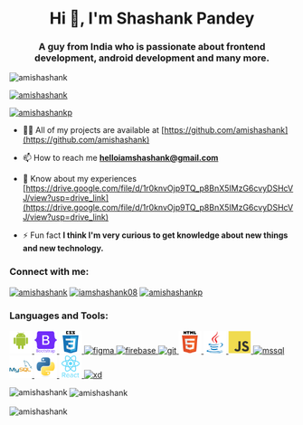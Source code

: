 <h1 align="center">Hi 👋, I'm Shashank Pandey</h1>
<h3 align="center">A guy from India who is passionate about frontend development, android development and many more.</h3>

<p align="left"> <img src="https://komarev.com/ghpvc/?username=amishashank&label=Profile%20views&color=0e75b6&style=flat" alt="amishashank" /> </p>

<p align="left"> <a href="https://github.com/ryo-ma/github-profile-trophy"><img src="https://github-profile-trophy.vercel.app/?username=amishashank" alt="amishashank" /></a> </p>

<p align="left"> <a href="https://twitter.com/amishashankp" target="blank"><img src="https://img.shields.io/twitter/follow/amishashankp?logo=twitter&style=for-the-badge" alt="amishashankp" /></a> </p>

- 👨‍💻 All of my projects are available at [https://github.com/amishashank](https://github.com/amishashank)

- 📫 How to reach me **helloiamshashank@gmail.com**

- 📄 Know about my experiences [https://drive.google.com/file/d/1r0knvOjp9TQ_p8BnX5IMzG6cvyDSHcVJ/view?usp=drive_link](https://drive.google.com/file/d/1r0knvOjp9TQ_p8BnX5IMzG6cvyDSHcVJ/view?usp=drive_link)

- ⚡ Fun fact **I think I'm very curious to get knowledge about new things and new technology.**

<h3 align="left">Connect with me:</h3>
<p align="left">
<a href="https://linkedin.com/in/amishashank" target="blank"><img align="center" src="https://raw.githubusercontent.com/rahuldkjain/github-profile-readme-generator/master/src/images/icons/Social/linked-in-alt.svg" alt="amishashank" height="30" width="40" /></a>
<a href="https://instagram.com/iamshashank08" target="blank"><img align="center" src="https://raw.githubusercontent.com/rahuldkjain/github-profile-readme-generator/master/src/images/icons/Social/instagram.svg" alt="iamshashank08" height="30" width="40" /></a>
  <a href="https://twitter.com/amishashankp" target="blank"><img align="center" src="https://raw.githubusercontent.com/rahuldkjain/github-profile-readme-generator/master/src/images/icons/Social/twitter.svg" alt="amishashankp" height="30" width="40" /></a>
</p>

<h3 align="left">Languages and Tools:</h3>
<p align="left"> <a href="https://developer.android.com" target="_blank" rel="noreferrer"> <img src="https://raw.githubusercontent.com/devicons/devicon/master/icons/android/android-original-wordmark.svg" alt="android" width="40" height="40"/> </a> <a href="https://getbootstrap.com" target="_blank" rel="noreferrer"> <img src="https://raw.githubusercontent.com/devicons/devicon/master/icons/bootstrap/bootstrap-plain-wordmark.svg" alt="bootstrap" width="40" height="40"/> </a> <a href="https://www.w3schools.com/css/" target="_blank" rel="noreferrer"> <img src="https://raw.githubusercontent.com/devicons/devicon/master/icons/css3/css3-original-wordmark.svg" alt="css3" width="40" height="40"/> </a> <a href="https://www.figma.com/" target="_blank" rel="noreferrer"> <img src="https://www.vectorlogo.zone/logos/figma/figma-icon.svg" alt="figma" width="40" height="40"/> </a> <a href="https://firebase.google.com/" target="_blank" rel="noreferrer"> <img src="https://www.vectorlogo.zone/logos/firebase/firebase-icon.svg" alt="firebase" width="40" height="40"/> </a> <a href="https://git-scm.com/" target="_blank" rel="noreferrer"> <img src="https://www.vectorlogo.zone/logos/git-scm/git-scm-icon.svg" alt="git" width="40" height="40"/> </a> <a href="https://www.w3.org/html/" target="_blank" rel="noreferrer"> <img src="https://raw.githubusercontent.com/devicons/devicon/master/icons/html5/html5-original-wordmark.svg" alt="html5" width="40" height="40"/> </a> <a href="https://www.java.com" target="_blank" rel="noreferrer"> <img src="https://raw.githubusercontent.com/devicons/devicon/master/icons/java/java-original.svg" alt="java" width="40" height="40"/> </a> <a href="https://developer.mozilla.org/en-US/docs/Web/JavaScript" target="_blank" rel="noreferrer"> <img src="https://raw.githubusercontent.com/devicons/devicon/master/icons/javascript/javascript-original.svg" alt="javascript" width="40" height="40"/> </a> <a href="https://www.microsoft.com/en-us/sql-server" target="_blank" rel="noreferrer"> <img src="https://www.svgrepo.com/show/303229/microsoft-sql-server-logo.svg" alt="mssql" width="40" height="40"/> </a> <a href="https://www.mysql.com/" target="_blank" rel="noreferrer"> <img src="https://raw.githubusercontent.com/devicons/devicon/master/icons/mysql/mysql-original-wordmark.svg" alt="mysql" width="40" height="40"/> </a> <a href="https://www.python.org" target="_blank" rel="noreferrer"> <img src="https://raw.githubusercontent.com/devicons/devicon/master/icons/python/python-original.svg" alt="python" width="40" height="40"/> </a> <a href="https://reactjs.org/" target="_blank" rel="noreferrer"> <img src="https://raw.githubusercontent.com/devicons/devicon/master/icons/react/react-original-wordmark.svg" alt="react" width="40" height="40"/> </a> <a href="https://www.adobe.com/products/xd.html" target="_blank" rel="noreferrer"> <img src="https://cdn.worldvectorlogo.com/logos/adobe-xd.svg" alt="xd" width="40" height="40"/> </a> </p>

<p><img align="left" src="https://github-readme-stats.vercel.app/api/top-langs?username=amishashank&show_icons=true&locale=en&layout=compact" alt="amishashank" /></p>

<p>&nbsp;<img align="center" src="https://github-readme-stats.vercel.app/api?username=amishashank&show_icons=true&locale=en" alt="amishashank" /></p>

<p><img align="center" src="https://github-readme-streak-stats.herokuapp.com/?user=amishashank&" alt="amishashank" /></p>

